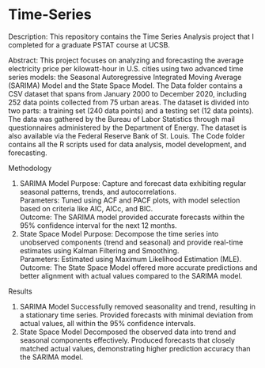 # Time-Series

Description: This repository contains the Time Series Analysis project that I completed for a graduate PSTAT course at UCSB.

Abstract: 
This project focuses on analyzing and forecasting the average electricity price per kilowatt-hour in U.S. cities using two advanced time series models: the Seasonal Autoregressive Integrated Moving Average (SARIMA) Model and the State Space Model. The Data folder contains a CSV dataset that spans from January 2000 to December 2020, including 252 data points collected from 75 urban areas. The dataset is divided into two parts: a training set (240 data points) and a testing set (12 data points). The data was gathered by the Bureau of Labor Statistics through mail questionnaires administered by the Department of Energy. The dataset is also available via the Federal Reserve Bank of St. Louis. The Code folder contains all the R scripts used for data analysis, model development, and forecasting.

Methodology
1. SARIMA Model
Purpose: Capture and forecast data exhibiting regular seasonal patterns, trends, and autocorrelations. \
Parameters: Tuned using ACF and PACF plots, with model selection based on criteria like AIC, AICc, and BIC.\
Outcome: The SARIMA model provided accurate forecasts within the 95% confidence interval for the next 12 months.
2. State Space Model
Purpose: Decompose the time series into unobserved components (trend and seasonal) and provide real-time estimates using Kalman Filtering and Smoothing. \
Parameters: Estimated using Maximum Likelihood Estimation (MLE). \
Outcome: The State Space Model offered more accurate predictions and better alignment with actual values compared to the SARIMA model. 

Results
1. SARIMA Model
Successfully removed seasonality and trend, resulting in a stationary time series.
Provided forecasts with minimal deviation from actual values, all within the 95% confidence intervals.
2. State Space Model
Decomposed the observed data into trend and seasonal components effectively.
Produced forecasts that closely matched actual values, demonstrating higher prediction accuracy than the SARIMA model.
